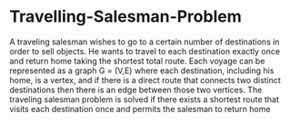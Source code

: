 # Travelling-Salesman-Problem
A traveling salesman wishes to go to a certain number of destinations in
order to sell objects. He wants to travel to each destination exactly once and
return home taking the shortest total route.
Each voyage can be represented as a graph G = (V,E) where each destination,
including his home, is a vertex, and if there is a direct route that connects
two distinct destinations then there is an edge between those two vertices.
The traveling salesman problem is solved if there exists a shortest route that
visits each destination once and permits the salesman to return home
